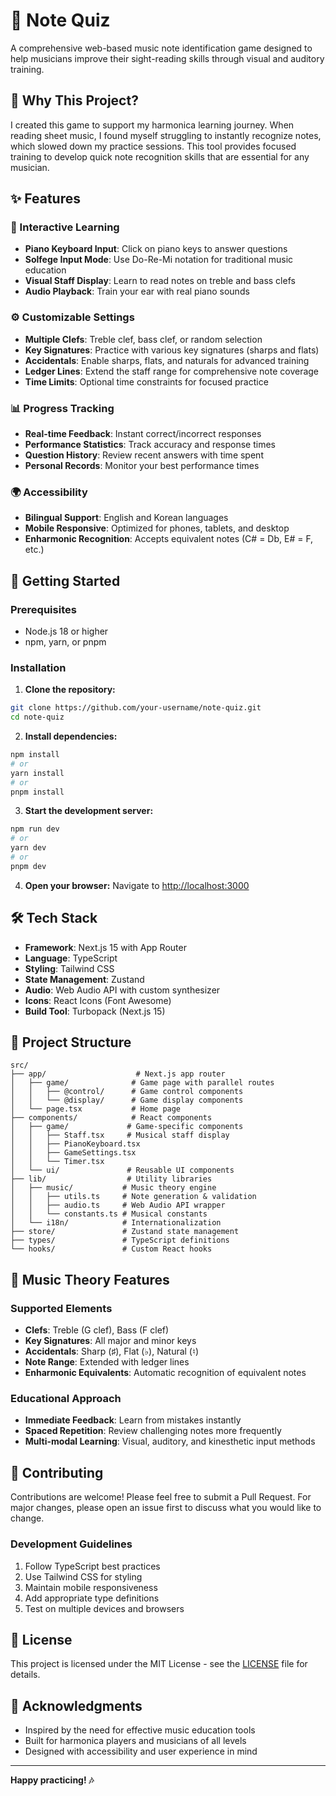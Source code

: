 # 🎵 Note Quiz

A comprehensive web-based music note identification game designed to help musicians improve their sight-reading skills through visual and auditory training.

## 🎯 Why This Project?

I created this game to support my harmonica learning journey. When reading sheet music, I found myself struggling to instantly recognize notes, which slowed down my practice sessions. This tool provides focused training to develop quick note recognition skills that are essential for any musician.

## ✨ Features

### 🎹 Interactive Learning

- **Piano Keyboard Input**: Click on piano keys to answer questions
- **Solfege Input Mode**: Use Do-Re-Mi notation for traditional music education
- **Visual Staff Display**: Learn to read notes on treble and bass clefs
- **Audio Playback**: Train your ear with real piano sounds

### ⚙️ Customizable Settings

- **Multiple Clefs**: Treble clef, bass clef, or random selection
- **Key Signatures**: Practice with various key signatures (sharps and flats)
- **Accidentals**: Enable sharps, flats, and naturals for advanced training
- **Ledger Lines**: Extend the staff range for comprehensive note coverage
- **Time Limits**: Optional time constraints for focused practice

### 📊 Progress Tracking

- **Real-time Feedback**: Instant correct/incorrect responses
- **Performance Statistics**: Track accuracy and response times
- **Question History**: Review recent answers with time spent
- **Personal Records**: Monitor your best performance times

### 🌍 Accessibility

- **Bilingual Support**: English and Korean languages
- **Mobile Responsive**: Optimized for phones, tablets, and desktop
- **Enharmonic Recognition**: Accepts equivalent notes (C# = Db, E# = F, etc.)

## 🚀 Getting Started

### Prerequisites

- Node.js 18 or higher
- npm, yarn, or pnpm

### Installation

1. **Clone the repository:**

```bash
git clone https://github.com/your-username/note-quiz.git
cd note-quiz
```

2. **Install dependencies:**

```bash
npm install
# or
yarn install
# or
pnpm install
```

3. **Start the development server:**

```bash
npm run dev
# or
yarn dev
# or
pnpm dev
```

4. **Open your browser:**
   Navigate to [http://localhost:3000](http://localhost:3000)

## 🛠️ Tech Stack

- **Framework**: Next.js 15 with App Router
- **Language**: TypeScript
- **Styling**: Tailwind CSS
- **State Management**: Zustand
- **Audio**: Web Audio API with custom synthesizer
- **Icons**: React Icons (Font Awesome)
- **Build Tool**: Turbopack (Next.js 15)

## 📁 Project Structure

```
src/
├── app/                    # Next.js app router
│   ├── game/              # Game page with parallel routes
│   │   ├── @control/      # Game control components
│   │   └── @display/      # Game display components
│   └── page.tsx           # Home page
├── components/            # React components
│   ├── game/             # Game-specific components
│   │   ├── Staff.tsx     # Musical staff display
│   │   ├── PianoKeyboard.tsx
│   │   ├── GameSettings.tsx
│   │   └── Timer.tsx
│   └── ui/               # Reusable UI components
├── lib/                  # Utility libraries
│   ├── music/           # Music theory engine
│   │   ├── utils.ts     # Note generation & validation
│   │   ├── audio.ts     # Web Audio API wrapper
│   │   └── constants.ts # Musical constants
│   └── i18n/            # Internationalization
├── store/               # Zustand state management
├── types/               # TypeScript definitions
└── hooks/               # Custom React hooks
```

## 🎵 Music Theory Features

### Supported Elements

- **Clefs**: Treble (G clef), Bass (F clef)
- **Key Signatures**: All major and minor keys
- **Accidentals**: Sharp (♯), Flat (♭), Natural (♮)
- **Note Range**: Extended with ledger lines
- **Enharmonic Equivalents**: Automatic recognition of equivalent notes

### Educational Approach

- **Immediate Feedback**: Learn from mistakes instantly
- **Spaced Repetition**: Review challenging notes more frequently
- **Multi-modal Learning**: Visual, auditory, and kinesthetic input methods

## 🤝 Contributing

Contributions are welcome! Please feel free to submit a Pull Request. For major changes, please open an issue first to discuss what you would like to change.

### Development Guidelines

1. Follow TypeScript best practices
2. Use Tailwind CSS for styling
3. Maintain mobile responsiveness
4. Add appropriate type definitions
5. Test on multiple devices and browsers

## 📄 License

This project is licensed under the MIT License - see the [LICENSE](LICENSE) file for details.

## 🙏 Acknowledgments

- Inspired by the need for effective music education tools
- Built for harmonica players and musicians of all levels
- Designed with accessibility and user experience in mind

---

**Happy practicing! 🎶**
